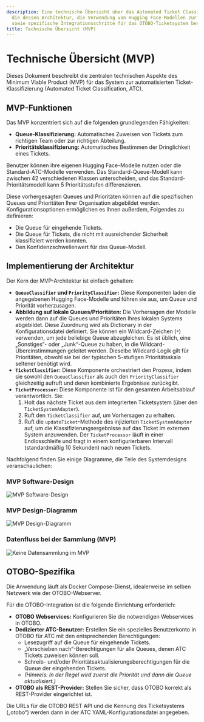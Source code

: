 ```yaml
---
description: Eine technische Übersicht über das Automated Ticket Classification (ATC) MVP,
  die dessen Architektur, die Verwendung von Hugging Face-Modellen zur Queue- und Prioritätsklassifizierung
  sowie spezifische Integrationsschritte für das OTOBO-Ticketsystem beschreibt.
title: Technische Übersicht (MVP)
---
```

# Technische Übersicht (MVP)

Dieses Dokument beschreibt die zentralen technischen Aspekte des Minimum Viable Product (MVP) für das System zur automatisierten Ticket-Klassifizierung (Automated Ticket Classification, ATC).

## MVP-Funktionen

Das MVP konzentriert sich auf die folgenden grundlegenden Fähigkeiten:

*   **Queue-Klassifizierung:** Automatisches Zuweisen von Tickets zum richtigen Team oder zur richtigen Abteilung.
*   **Prioritätsklassifizierung:** Automatisches Bestimmen der Dringlichkeit eines Tickets.

Benutzer können ihre eigenen Hugging Face-Modelle nutzen oder die Standard-ATC-Modelle verwenden. Das Standard-Queue-Modell kann zwischen 42 verschiedenen Klassen unterscheiden, und das Standard-Prioritätsmodell kann 5 Prioritätsstufen differenzieren.

Diese vorhergesagten Queues und Prioritäten können auf die spezifischen Queues und Prioritäten Ihrer Organisation abgebildet werden. Konfigurationsoptionen ermöglichen es Ihnen außerdem, Folgendes zu definieren:
*   Die Queue für eingehende Tickets.
*   Die Queue für Tickets, die nicht mit ausreichender Sicherheit klassifiziert werden konnten.
*   Den Konfidenzschwellenwert für das Queue-Modell.

## Implementierung der Architektur

Der Kern der MVP-Architektur ist einfach gehalten:

*   **`QueueClassifier` und `PriorityClassifier`:** Diese Komponenten laden die angegebenen Hugging Face-Modelle und führen sie aus, um Queue und Priorität vorherzusagen.
*   **Abbildung auf lokale Queues/Prioritäten:** Die Vorhersagen der Modelle werden dann auf die Queues und Prioritäten Ihres lokalen Systems abgebildet. Diese Zuordnung wird als Dictionary in der Konfigurationsdatei definiert. Sie können ein Wildcard-Zeichen (`*`) verwenden, um jede beliebige Queue abzugleichen. Es ist üblich, eine „Sonstiges“- oder „Junk“-Queue zu haben, in die Wildcard-Übereinstimmungen geleitet werden. Dieselbe Wildcard-Logik gilt für Prioritäten, obwohl sie bei der typischen 5-stufigen Prioritätsskala seltener benötigt wird.
*   **`TicketClassifier`:** Diese Komponente orchestriert den Prozess, indem sie sowohl den `QueueClassifier` als auch den `PriorityClassifier` gleichzeitig aufruft und deren kombinierte Ergebnisse zurückgibt.
*   **`TicketProcessor`:** Diese Komponente ist für den gesamten Arbeitsablauf verantwortlich. Sie:
    1.  Holt das nächste Ticket aus dem integrierten Ticketsystem (über den `TicketSystemAdapter`).
    2.  Ruft den `TicketClassifier` auf, um Vorhersagen zu erhalten.
    3.  Ruft die `updateTicket`-Methode des injizierten `TicketSystemAdapter` auf, um die Klassifizierungsergebnisse auf das Ticket im externen System anzuwenden.
    Der `TicketProcessor` läuft in einer Endlosschleife und fragt in einem konfigurierbaren Intervall (standardmäßig 10 Sekunden) nach neuen Tickets.

Nachfolgend finden Sie einige Diagramme, die Teile des Systemdesigns veranschaulichen:

### MVP Software-Design
![MVP Software-Design](/images/mvp-software-design.png)

### MVP Design-Diagramm
![MVP Design-Diagramm](/images/mvp-design.png)

### Datenfluss bei der Sammlung (MVP)
![Keine Datensammlung im MVP](/images/mv-no-data-collection.png)


## OTOBO-Spezifika

Die Anwendung läuft als Docker Compose-Dienst, idealerweise im selben Netzwerk wie der OTOBO-Webserver.

Für die OTOBO-Integration ist die folgende Einrichtung erforderlich:

*   **OTOBO Webservices:** Konfigurieren Sie die notwendigen Webservices in OTOBO.
*   **Dedizierter ATC-Benutzer:** Erstellen Sie ein spezielles Benutzerkonto in OTOBO für ATC mit den entsprechenden Berechtigungen:
    *   Lesezugriff auf die Queue für eingehende Tickets.
    *   „Verschieben nach“-Berechtigungen für alle Queues, denen ATC Tickets zuweisen können soll.
    *   Schreib- und/oder Prioritätsaktualisierungsberechtigungen für die Queue der eingehenden Tickets.
    *   *(Hinweis: In der Regel wird zuerst die Priorität und dann die Queue aktualisiert.)*
*   **OTOBO als REST-Provider:** Stellen Sie sicher, dass OTOBO korrekt als REST-Provider eingerichtet ist.

Die URLs für die OTOBO REST API und die Kennung des Ticketsystems („otobo“) werden dann in der ATC YAML-Konfigurationsdatei angegeben.